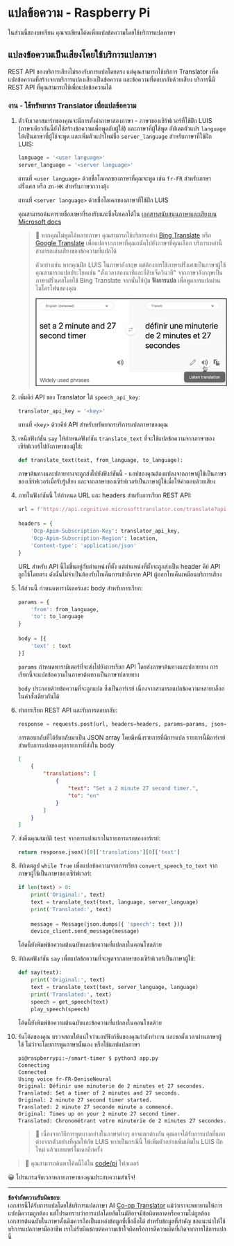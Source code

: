<!--
CO_OP_TRANSLATOR_METADATA:
{
  "original_hash": "bbb5aa34221fe129dd3ce4d9ec33831a",
  "translation_date": "2025-08-27T20:44:29+00:00",
  "source_file": "6-consumer/lessons/4-multiple-language-support/pi-translate-speech.md",
  "language_code": "th"
}
-->
# แปลข้อความ - Raspberry Pi

ในส่วนนี้ของบทเรียน คุณจะเขียนโค้ดเพื่อแปลข้อความโดยใช้บริการแปลภาษา

## แปลงข้อความเป็นเสียงโดยใช้บริการแปลภาษา

REST API ของบริการเสียงไม่รองรับการแปลโดยตรง แต่คุณสามารถใช้บริการ Translator เพื่อแปลข้อความที่สร้างจากบริการแปลงเสียงเป็นข้อความ และข้อความที่ตอบกลับด้วยเสียง บริการนี้มี REST API ที่คุณสามารถใช้เพื่อแปลข้อความได้

### งาน - ใช้ทรัพยากร Translator เพื่อแปลข้อความ

1. ตัวจับเวลาสมาร์ทของคุณจะมีการตั้งค่าภาษาสองภาษา - ภาษาของเซิร์ฟเวอร์ที่ใช้ฝึก LUIS (ภาษาเดียวกันนี้ยังใช้สร้างข้อความเพื่อพูดกับผู้ใช้) และภาษาที่ผู้ใช้พูด อัปเดตตัวแปร `language` ให้เป็นภาษาที่ผู้ใช้จะพูด และเพิ่มตัวแปรใหม่ชื่อ `server_language` สำหรับภาษาที่ใช้ฝึก LUIS:

    ```python
    language = '<user language>'
    server_language = '<server language>'
    ```

    แทนที่ `<user language>` ด้วยชื่อโลเคลของภาษาที่คุณจะพูด เช่น `fr-FR` สำหรับภาษาฝรั่งเศส หรือ `zn-HK` สำหรับภาษากวางตุ้ง

    แทนที่ `<server language>` ด้วยชื่อโลเคลของภาษาที่ใช้ฝึก LUIS

    คุณสามารถค้นหารายชื่อภาษาที่รองรับและชื่อโลเคลได้ใน [เอกสารสนับสนุนภาษาและเสียงบน Microsoft docs](https://docs.microsoft.com/azure/cognitive-services/speech-service/language-support?WT.mc_id=academic-17441-jabenn#speech-to-text)

    > 💁 หากคุณไม่พูดได้หลายภาษา คุณสามารถใช้บริการอย่าง [Bing Translate](https://www.bing.com/translator) หรือ [Google Translate](https://translate.google.com) เพื่อแปลจากภาษาที่คุณถนัดไปยังภาษาที่คุณเลือก บริการเหล่านี้สามารถเล่นเสียงของข้อความที่แปลได้
    >
    > ตัวอย่างเช่น หากคุณฝึก LUIS ในภาษาอังกฤษ แต่ต้องการใช้ภาษาฝรั่งเศสเป็นภาษาผู้ใช้ คุณสามารถแปลประโยคเช่น "ตั้งเวลาสองนาทีและยี่สิบเจ็ดวินาที" จากภาษาอังกฤษเป็นภาษาฝรั่งเศสโดยใช้ Bing Translate จากนั้นใช้ปุ่ม **ฟังการแปล** เพื่อพูดการแปลผ่านไมโครโฟนของคุณ
    >
    > ![ปุ่มฟังการแปลบน Bing Translate](../../../../../translated_images/bing-translate.348aa796d6efe2a92f41ea74a5cf42bb4c63d6faaa08e7f46924e072a35daa48.th.png)

1. เพิ่มคีย์ API ของ Translator ใต้ `speech_api_key`:

    ```python
    translator_api_key = '<key>'
    ```

    แทนที่ `<key>` ด้วยคีย์ API สำหรับทรัพยากรบริการแปลภาษาของคุณ

1. เหนือฟังก์ชัน `say` ให้กำหนดฟังก์ชัน `translate_text` ที่จะใช้แปลข้อความจากภาษาของเซิร์ฟเวอร์ไปยังภาษาของผู้ใช้:

    ```python
    def translate_text(text, from_language, to_language):
    ```

    ภาษาต้นทางและปลายทางจะถูกส่งไปยังฟังก์ชันนี้ - แอปของคุณต้องแปลงจากภาษาผู้ใช้เป็นภาษาของเซิร์ฟเวอร์เมื่อรับรู้เสียง และจากภาษาของเซิร์ฟเวอร์เป็นภาษาผู้ใช้เมื่อให้คำตอบด้วยเสียง

1. ภายในฟังก์ชันนี้ ให้กำหนด URL และ headers สำหรับการเรียก REST API:

    ```python
    url = f'https://api.cognitive.microsofttranslator.com/translate?api-version=3.0'

    headers = {
        'Ocp-Apim-Subscription-Key': translator_api_key,
        'Ocp-Apim-Subscription-Region': location,
        'Content-type': 'application/json'
    }
    ```

    URL สำหรับ API นี้ไม่ขึ้นอยู่กับตำแหน่งที่ตั้ง แต่ตำแหน่งที่ตั้งจะถูกส่งเป็น header คีย์ API ถูกใช้โดยตรง ดังนั้นไม่จำเป็นต้องรับโทเค็นการเข้าถึงจาก API ผู้ออกโทเค็นเหมือนบริการเสียง

1. ใต้ส่วนนี้ กำหนดพารามิเตอร์และ body สำหรับการเรียก:

    ```python
    params = {
        'from': from_language,
        'to': to_language
    }

    body = [{
        'text' : text
    }]
    ```

    `params` กำหนดพารามิเตอร์ที่จะส่งไปยังการเรียก API โดยส่งภาษาต้นทางและปลายทาง การเรียกนี้จะแปลข้อความในภาษาต้นทางเป็นภาษาปลายทาง

    `body` ประกอบด้วยข้อความที่จะถูกแปล ซึ่งเป็นอาร์เรย์ เนื่องจากสามารถแปลข้อความหลายบล็อกในคำสั่งเดียวกันได้

1. ทำการเรียก REST API และรับการตอบกลับ:

    ```python
    response = requests.post(url, headers=headers, params=params, json=body)
    ```

    การตอบกลับที่ได้รับกลับมาเป็น JSON array โดยมีหนึ่งรายการที่มีการแปล รายการนี้มีอาร์เรย์สำหรับการแปลของทุกรายการที่ส่งใน body

    ```json
    [
        {
            "translations": [
                {
                    "text": "Set a 2 minute 27 second timer.",
                    "to": "en"
                }
            ]
        }
    ]
    ```

1. ส่งคืนคุณสมบัติ `test` จากการแปลแรกในรายการแรกของอาร์เรย์:

    ```python
    return response.json()[0]['translations'][0]['text']
    ```

1. อัปเดตลูป `while True` เพื่อแปลข้อความจากการเรียก `convert_speech_to_text` จากภาษาผู้ใช้เป็นภาษาของเซิร์ฟเวอร์:

    ```python
    if len(text) > 0:
        print('Original:', text)
        text = translate_text(text, language, server_language)
        print('Translated:', text)

        message = Message(json.dumps({ 'speech': text }))
        device_client.send_message(message)
    ```

    โค้ดนี้ยังพิมพ์ข้อความต้นฉบับและข้อความที่แปลลงในคอนโซลด้วย

1. อัปเดตฟังก์ชัน `say` เพื่อแปลข้อความที่จะพูดจากภาษาของเซิร์ฟเวอร์เป็นภาษาผู้ใช้:

    ```python
    def say(text):
        print('Original:', text)
        text = translate_text(text, server_language, language)
        print('Translated:', text)
        speech = get_speech(text)
        play_speech(speech)
    ```

    โค้ดนี้ยังพิมพ์ข้อความต้นฉบับและข้อความที่แปลลงในคอนโซลด้วย

1. รันโค้ดของคุณ ตรวจสอบให้แน่ใจว่าแอปฟังก์ชันของคุณกำลังทำงาน และขอตั้งเวลาผ่านภาษาผู้ใช้ ไม่ว่าจะโดยการพูดภาษานั้นเอง หรือใช้แอปแปลภาษา

    ```output
    pi@raspberrypi:~/smart-timer $ python3 app.py
    Connecting
    Connected
    Using voice fr-FR-DeniseNeural
    Original: Définir une minuterie de 2 minutes et 27 secondes.
    Translated: Set a timer of 2 minutes and 27 seconds.
    Original: 2 minute 27 second timer started.
    Translated: 2 minute 27 seconde minute a commencé.
    Original: Times up on your 2 minute 27 second timer.
    Translated: Chronométrant votre minuterie de 2 minutes 27 secondes.
    ```

    > 💁 เนื่องจากวิธีการพูดบางอย่างในภาษาต่างๆ อาจแตกต่างกัน คุณอาจได้รับการแปลที่แตกต่างจากตัวอย่างที่คุณให้กับ LUIS หากเป็นกรณีนี้ ให้เพิ่มตัวอย่างเพิ่มเติมใน LUIS ฝึกใหม่ แล้วเผยแพร่โมเดลอีกครั้ง

> 💁 คุณสามารถค้นหาโค้ดนี้ได้ใน [code/pi](../../../../../6-consumer/lessons/4-multiple-language-support/code/pi) โฟลเดอร์

😀 โปรแกรมจับเวลาหลายภาษาของคุณประสบความสำเร็จ!

---

**ข้อจำกัดความรับผิดชอบ**:  
เอกสารนี้ได้รับการแปลโดยใช้บริการแปลภาษา AI [Co-op Translator](https://github.com/Azure/co-op-translator) แม้ว่าเราจะพยายามให้การแปลมีความถูกต้อง แต่โปรดทราบว่าการแปลโดยอัตโนมัติอาจมีข้อผิดพลาดหรือความไม่ถูกต้อง เอกสารต้นฉบับในภาษาดั้งเดิมควรถือเป็นแหล่งข้อมูลที่เชื่อถือได้ สำหรับข้อมูลที่สำคัญ ขอแนะนำให้ใช้บริการแปลภาษามืออาชีพ เราไม่รับผิดชอบต่อความเข้าใจผิดหรือการตีความผิดที่เกิดจากการใช้การแปลนี้